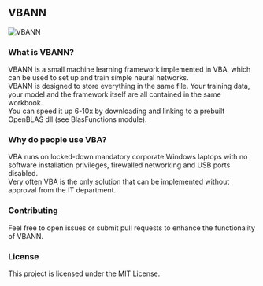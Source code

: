 ## VBANN
![VBANN](https://github.com/user-attachments/assets/2857bf20-bc6c-4d6d-ae50-06b5e156046c)

### What is VBANN?
VBANN is a small machine learning framework implemented in VBA, which can be used to set up and train simple neural networks.<br/>
VBANN is designed to store everything in the same file. Your training data, your model and the framework itself are all contained in the same workbook.<br/>
You can speed it up 6-10x by downloading and linking to a prebuilt OpenBLAS dll (see BlasFunctions module).

### Why do people use VBA?
VBA runs on locked-down mandatory corporate Windows laptops with no software installation privileges, firewalled networking and USB ports disabled.<br/>
Very often VBA is the only solution that can be implemented without approval from the IT department.

### Contributing
Feel free to open issues or submit pull requests to enhance the functionality of VBANN.

### License
This project is licensed under the MIT License.
